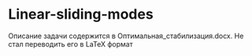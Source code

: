 # Linear-sliding-modes
Описание задачи содержится в Оптимальная_стабилизация.docx. Не стал переводить его в LaTeX формат
